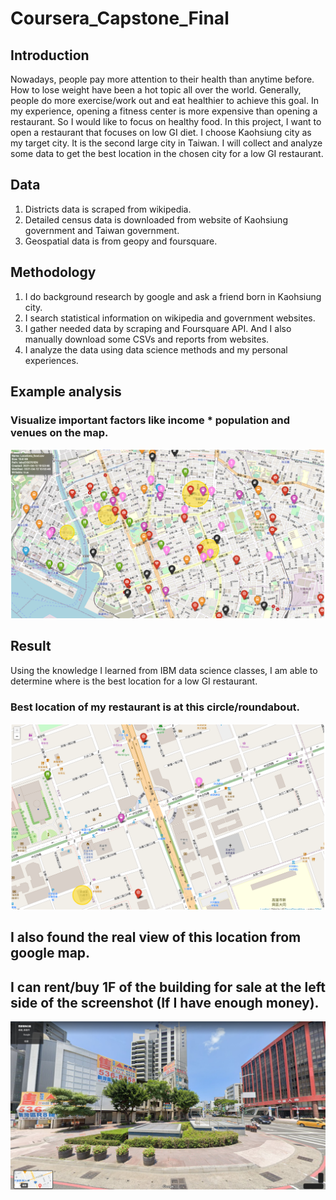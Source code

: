 # Coursera_Capstone_Final

## Introduction
Nowadays, people  pay more attention to their health than anytime before. How to lose weight have been a hot topic all over the world.
Generally, people do more exercise/work out and eat healthier to achieve this goal. In my experience, opening a fitness center is more expensive than opening a restaurant. So I would like to focus on healthy food.
In this project, I want to open a restaurant that focuses on low GI diet.  I choose Kaohsiung city as my target city. It is the second large city in Taiwan.
I will collect and analyze some data to get the best location in the chosen city for a low GI restaurant.

## Data
1. Districts data is scraped from wikipedia.
2. Detailed census data is downloaded from website of Kaohsiung government and Taiwan government. 
3. Geospatial data is from geopy and foursquare. 


## Methodology
1. I do background research by google and ask a friend born in Kaohsiung city.
2. I search statistical information on wikipedia and government websites.
3. I gather needed data by scraping and Foursquare API. And I also manually download some CSVs and reports from websites.
4. I analyze the data using data science methods and my personal experiences.

## Example analysis
### Visualize important factors like **income * population** and **venues** on the map.

![Map of income population density comparison](https://github.com/Napoleon0sam/Coursera_Capstone_Final/blob/main/Map%20of%20income%20population%20density%20comparison.png)


## Result
Using the knowledge I learned from IBM data science classes, I am able to determine where is the best location for a low GI restaurant.

### Best location of my restaurant is at this circle/roundabout.

![Map of restaurant location](https://github.com/Napoleon0sam/Coursera_Capstone_Final/blob/main/Map%20of%20restaurant%20location.png)


## I also found the real view of this location from google map.
## I can rent/buy 1F of the building for sale at the left side of the screenshot **(If I have enough money)**.

![Real view from google map](https://github.com/Napoleon0sam/Coursera_Capstone_Final/blob/3eff45a03700746ca4d6797c4c853878259dc9f0/Real%20view%20from%20google%20map.png)

